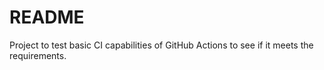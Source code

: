README
======

Project to test basic CI capabilities of GitHub Actions to see if it meets the requirements.
